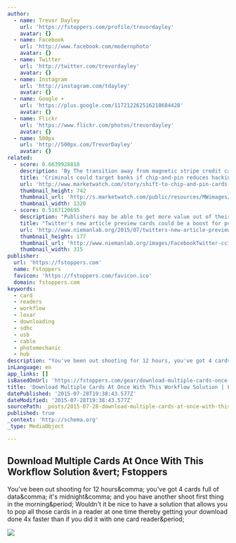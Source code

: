 ```yaml
---
author:
  - name: Trevor Dayley
    url: 'https://fstoppers.com/profile/trevordayley'
    avatar: {}
  - name: Facebook
    url: 'http://www.facebook.com/modernphoto'
    avatar: {}
  - name: Twitter
    url: 'http://twitter.com/trevordayley'
    avatar: {}
  - name: Instagram
    url: 'http://instagram.com/tdayley'
    avatar: {}
  - name: Google +
    url: 'https://plus.google.com/117212262516218684428'
    avatar: {}
  - name: Flickr
    url: 'https://www.flickr.com/photos/trevordayley'
    avatar: {}
  - name: 500px
    url: 'http://500px.com/TrevorDayley'
    avatar: {}
related:
  - score: 0.6639928818
    description: 'By The transition away from magnetic stripe credit cards in the U.S. to more secure chip-and-pin cards could lead to more bank breaches as criminals look for alternate ways to make money, a MasterCard executive said Friday.'
    title: 'Criminals could target banks if chip-and-pin reduces hacking opportunities, MasterCard says'
    url: 'http://www.marketwatch.com/story/shift-to-chip-and-pin-cards-could-mean-more-bank-breaches-mastercard-2015-07-17'
    thumbnail_height: 742
    thumbnail_url: 'http://s.marketwatch.com/public/resources/MWimages/MW-DB209_emv_cr_ZG_20141210151125.jpg'
    thumbnail_width: 1320
  - score: 0.5167120695
    description: "Publishers may be able to get more value out of their tweets thanks to a new design change on Twitter. The company recently rolled out new Twitter cards that allow for an expanded summary of a link seen on the platform's iOS or Android apps. What that means for media companies, or really anyone sli..."
    title: "Twitter's new article preview cards could be a boost for publishers"
    url: 'http://www.niemanlab.org/2015/07/twitters-new-article-preview-cards-could-be-a-boost-for-publishers/'
    thumbnail_height: 177
    thumbnail_url: 'http://www.niemanlab.org/images/FacebookTwitter-cc1-315x177.jpg'
    thumbnail_width: 315
publisher:
  url: 'https://fstoppers.com'
  name: Fstoppers
  favicon: 'https://fstoppers.com/favicon.ico'
  domain: fstoppers.com
keywords:
  - card
  - readers
  - workflow
  - lexar
  - downloading
  - sdhc
  - usb
  - cable
  - photomechanic
  - hub
description: "You've been out shooting for 12 hours, you've got 4 cards full of data, it's midnight, and you have another shoot first thing in the morning. Wouldn't it be nice to have a solution that allows you to pop all those cards in a reader at one time thereby getting your download done 4x faster than if you did it with one card reader."
inLanguage: en
app_links: []
isBasedOnUrl: 'https://fstoppers.com/gear/download-multiple-cards-once-workflow-solution-8645'
title: 'Download Multiple Cards At Once With This Workflow Solution | Fstoppers'
datePublished: '2015-07-28T19:38:43.577Z'
dateModified: '2015-07-28T19:38:43.577Z'
sourcePath: _posts/2015-07-28-download-multiple-cards-at-once-with-this-workflow-solution.md
published: true
_context: 'http://schema.org'
_type: MediaObject

---
```

<article style=""><h1>Download Multiple Cards At Once With This Workflow Solution &amp;vert; Fstoppers</h1><p>You've been out shooting for 12 hours&amp;comma; you've got 4 cards full of data&amp;comma; it's midnight&amp;comma; and you have another shoot first thing in the morning&amp;period; Wouldn't it be nice to have a solution that allows you to pop all those cards in a reader at one time thereby getting your download done 4x faster than if you did it with one card reader&amp;period;</p><img src="https://d1w5usc88actyi.cloudfront.net/wp-content/uploads/2013/11/Fstoppers-Lexar-Card-Reader-Solution-card-readers.jpg" /></article>